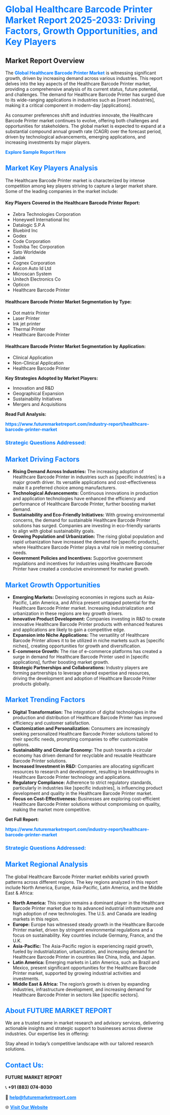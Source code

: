 <h1 style="color: #007BFF;">Global Healthcare Barcode Printer Market Report 2025-2033: Driving Factors, Growth Opportunities, and Key Players</h1>

<section id="overview">
<h2>Market Report Overview</h2>
<p>The <a href="https://www.futuremarketreport.com/industry-report/healthcare-barcode-printer-market" style="color: #007BFF; text-decoration: none;"><strong>Global Healthcare Barcode Printer Market</strong></a> is witnessing significant growth, driven by increasing demand across various industries. This report delves into the key aspects of the Healthcare Barcode Printer market, providing a comprehensive analysis of its current status, future potential, and challenges. The demand for Healthcare Barcode Printer has surged due to its wide-ranging applications in industries such as [insert industries], making it a critical component in modern-day [applications].</p>
<p>As consumer preferences shift and industries innovate, the Healthcare Barcode Printer market continues to evolve, offering both challenges and opportunities for stakeholders. The global market is expected to expand at a substantial compound annual growth rate (CAGR) over the forecast period, driven by technological advancements, emerging applications, and increasing investments by major players.</p>
</section>

<section id="overview">
<p><a href="https://www.futuremarketreport.com/request-sample/reportId=97328" style="color: #007BFF; text-decoration: none;"><strong>Explore Sample Report Here</strong></a></p>
</section>

<section id="key-players">
<h2 style="color: #007BFF;">Market Key Players Analysis</h2>
<p>The Healthcare Barcode Printer market is characterized by intense competition among key players striving to capture a larger market share. Some of the leading companies in the market include:</p>
<h4>Key Players Covered in the Healthcare Barcode Printer Report:</h4>
<ul><li>Zebra Technologies Corporation</li><li>Honeywell International Inc</li><li>Datalogic S.P.A</li><li>Bluebird Inc</li><li>Godex</li><li>Code Corporation</li><li>Toshiba Tec Corporation</li><li>Sato Worldwide</li><li>Jadak</li><li>Cognex Corporation</li><li>Axicon Auto Id Ltd</li><li>Microscan System</li><li>Unitech Electronics Co</li><li>Opticon</li><li>Healthcare Barcode Printer</li></ul>
<h4>Healthcare Barcode Printer Market Segmentation by Type:</h4>
<ul><li>Dot matrix Printer</li><li>Laser Printer</li><li>Ink jet printer</li><li>Thermal Printer</li><li>Healthcare Barcode Printer</li></ul>

<h4>Healthcare Barcode Printer Market Segmentation by Application:</h4>
<ul><li>Clinical Application</li><li>Non-Clinical Application</li><li>Healthcare Barcode Printer</li></ul>
<p><strong>Key Strategies Adopted by Market Players:</strong></p>
<ul>
<li>Innovation and R&D</li>
<li>Geographical Expansion</li>
<li>Sustainability Initiatives</li>
<li>Mergers and Acquisitions</li>
</ul>
</section>

<section>
<p><strong>Read Full Analysis: </strong></p><a href="https://www.futuremarketreport.com/industry-report/healthcare-barcode-printer-market" style="color: #007BFF; text-decoration: none;"><strong>https://www.futuremarketreport.com/industry-report/healthcare-barcode-printer-market</strong></a>
<h3 style="color: #007BFF;">Strategic Questions Addressed:</h3>
</section>

<section id="driving-factors">
<h2 style="color: #007BFF;">Market Driving Factors</h2>
<ul>
<li><strong>Rising Demand Across Industries:</strong> The increasing adoption of Healthcare Barcode Printer in industries such as [specific industries] is a major growth driver. Its versatile applications and cost-effectiveness make it a preferred choice among manufacturers.</li>
<li><strong>Technological Advancements:</strong> Continuous innovations in production and application technologies have enhanced the efficiency and performance of Healthcare Barcode Printer, further boosting market demand.</li>
<li><strong>Sustainability and Eco-Friendly Initiatives:</strong> With growing environmental concerns, the demand for sustainable Healthcare Barcode Printer solutions has surged. Companies are investing in eco-friendly variants to align with global sustainability goals.</li>
<li><strong>Growing Population and Urbanization:</strong> The rising global population and rapid urbanization have increased the demand for [specific products], where Healthcare Barcode Printer plays a vital role in meeting consumer needs.</li>
<li><strong>Government Policies and Incentives:</strong> Supportive government regulations and incentives for industries using Healthcare Barcode Printer have created a conducive environment for market growth.</li>
</ul>
</section>

<section id="growth-opportunities">
<h2 style="color: #007BFF;">Market Growth Opportunities</h2>
<ul>
<li><strong>Emerging Markets:</strong> Developing economies in regions such as Asia-Pacific, Latin America, and Africa present untapped potential for the Healthcare Barcode Printer market. Increasing industrialization and urbanization in these regions are key growth drivers.</li>
<li><strong>Innovative Product Development:</strong> Companies investing in R&D to create innovative Healthcare Barcode Printer products with enhanced features and applications are likely to gain a competitive edge.</li>
<li><strong>Expansion into Niche Applications:</strong> The versatility of Healthcare Barcode Printer allows it to be utilized in niche markets such as [specific niches], creating opportunities for growth and diversification.</li>
<li><strong>E-commerce Growth:</strong> The rise of e-commerce platforms has created a surge in demand for Healthcare Barcode Printer used in [specific applications], further boosting market growth.</li>
<li><strong>Strategic Partnerships and Collaborations:</strong> Industry players are forming partnerships to leverage shared expertise and resources, driving the development and adoption of Healthcare Barcode Printer products globally.</li>
</ul>
</section>

<section id="trending-factors">
<h2 style="color: #007BFF;">Market Trending Factors</h2>
<ul>
<li><strong>Digital Transformation:</strong> The integration of digital technologies in the production and distribution of Healthcare Barcode Printer has improved efficiency and customer satisfaction.</li>
<li><strong>Customization and Personalization:</strong> Consumers are increasingly seeking personalized Healthcare Barcode Printer solutions tailored to their specific needs, prompting companies to offer customizable options.</li>
<li><strong>Sustainability and Circular Economy:</strong> The push towards a circular economy has driven demand for recyclable and reusable Healthcare Barcode Printer solutions.</li>
<li><strong>Increased Investment in R&D:</strong> Companies are allocating significant resources to research and development, resulting in breakthroughs in Healthcare Barcode Printer technology and applications.</li>
<li><strong>Regulatory Compliance:</strong> Adherence to strict regulatory standards, particularly in industries like [specific industries], is influencing product development and quality in the Healthcare Barcode Printer market.</li>
<li><strong>Focus on Cost-Effectiveness:</strong> Businesses are exploring cost-efficient Healthcare Barcode Printer solutions without compromising on quality, making the market more competitive.</li>
</ul>
</section>

<section>
<p><strong>Get Full Report: </strong></p><a href="https://www.futuremarketreport.com/industry-report/healthcare-barcode-printer-market" style="color: #007BFF; text-decoration: none;"><strong>https://www.futuremarketreport.com/industry-report/healthcare-barcode-printer-market</strong></a>
<h3 style="color: #007BFF;">Strategic Questions Addressed:</h3>
</section>


<section id="regional-analysis">
<h2 style="color: #007BFF;">Market Regional Analysis</h2>
<p>The global Healthcare Barcode Printer market exhibits varied growth patterns across different regions. The key regions analyzed in this report include North America, Europe, Asia-Pacific, Latin America, and the Middle East & Africa:</p>
<ul>
<li><strong>North America:</strong> This region remains a dominant player in the Healthcare Barcode Printer market due to its advanced industrial infrastructure and high adoption of new technologies. The U.S. and Canada are leading markets in this region.</li>
<li><strong>Europe:</strong> Europe has witnessed steady growth in the Healthcare Barcode Printer market, driven by stringent environmental regulations and a focus on sustainability. Key countries include Germany, France, and the U.K.</li>
<li><strong>Asia-Pacific:</strong> The Asia-Pacific region is experiencing rapid growth, fueled by industrialization, urbanization, and increasing demand for Healthcare Barcode Printer in countries like China, India, and Japan.</li>
<li><strong>Latin America:</strong> Emerging markets in Latin America, such as Brazil and Mexico, present significant opportunities for the Healthcare Barcode Printer market, supported by growing industrial activities and investments.</li>
<li><strong>Middle East & Africa:</strong> The region’s growth is driven by expanding industries, infrastructure development, and increasing demand for Healthcare Barcode Printer in sectors like [specific sectors].</li>
</ul>
</section>

<footer>
<h2 style="color: #007BFF;">About FUTURE MARKET REPORT</h2>
<p>We are a trusted name in market research and advisory services, delivering actionable insights and strategic support to businesses across diverse industries. Our expertise lies in offering:</p>

<p>Stay ahead in today’s competitive landscape with our tailored research solutions.</p>

<h2 style="color: #007BFF;">Contact Us:</h2>
<p><strong>FUTURE MARKET REPORT</strong></p>
<p>📞 <strong>+91 (883) 074-8030</strong></p>
<p>📧 <strong><a href="mailto:help@futuremarketreport.com" style="color: #007BFF;">help@futuremarketreport.com</a></strong></p>
<p>🌐 <strong><a href="https://www.futuremarketreport.com/" style="color: #007BFF;">Visit Our Website</a></strong></p>
</footer>